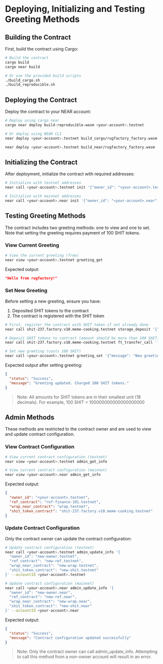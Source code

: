 # Deploying, Initializing and Testing Greeting Methods

## Building the Contract

First, build the contract using Cargo:

```bash
# Build the contract
cargo build
cargo near build

# Or use the provided build scripts
./build_cargo.sh
./build_reproducible.sh
```

## Deploying the Contract

Deploy the contract to your NEAR account:

```bash
# Deploy using cargo near
cargo near deploy build-reproducible-wasm <your-account>.testnet

# Or deploy using NEAR CLI
near deploy <your-account>.testnet build_cargo/rugfactory_factory.wasm

near deploy <your-account>.testnet build_near/rugfactory_factory.wasm
```

## Initializing the Contract

After deployment, initialize the contract with required addresses:

```bash
# Initialize with testnet addresses
near call <your-account>.testnet init '{"owner_id": "<your-account>.testnet", "ref_contract": "ref-finance-101.testnet", "wrap_near_contract": "wrap.testnet", "shit_token": "shit-237.factory.v10.meme-cooking.testnet"}' --accountId <your-account>.testnet

# Initialize with mainnet addresses
near call <your-account>.near init '{"owner_id": "<your-account>.near", "ref_contract": "v2.ref-finance.near", "wrap_near_contract": "wrap.near", "shit_token_contract": "shit-1170.meme-cooking.near"}' --accountId <your-account>.near
```

## Testing Greeting Methods

The contract includes two greeting methods: one to view and one to set. Note that setting the greeting requires payment of 100 SHIT tokens.

### View Current Greeting

```bash
# View the current greeting (free)
near view <your-account>.testnet greeting_get
```

Expected output:
```json
"Hello from rugfactory!"
```

### Set New Greeting

Before setting a new greeting, ensure you have:
1. Deposited SHIT tokens to the contract
2. The contract is registered with the SHIT token

```bash
# First, register the contract with SHIT token if not already done
near call shit-237.factory.v10.meme-cooking.testnet storage_deposit '{"account_id": "<your-account>.testnet"}' --accountId <your-account>.testnet --amount 0.00125

# Deposit SHIT tokens to contract (amount should be more than 100 SHIT)
near call shit-237.factory.v10.meme-cooking.testnet ft_transfer_call '{"receiver_id": "<your-account>.testnet", "amount": "100", "msg": ""}' --accountId <your-account>.testnet --amount 0.000000000000000000000001

# Set new greeting (costs 100 SHIT)
near call <your-account>.testnet greeting_set '{"message": "New greeting from rugfactory!"}' --accountId <your-account>.testnet
```

Expected output after setting greeting:
```json
{
  "status": "Success",
  "message": "Greeting updated. Charged 100 SHIT tokens."
}
```

> Note: All amounts for SHIT tokens are in their smallest unit (18 decimals). For example, 100 SHIT = 100000000000000000000

## Admin Methods

These methods are restricted to the contract owner and are used to view and update contract configuration.

### View Contract Configuration

```bash
# View current contract configuration (testnet)
near view <your-account>.testnet admin_get_info

# View current contract configuration (mainnet)
near view <your-account>.near admin_get_info
```

Expected output:
```json
{
  "owner_id": "<your-account>.testnet",
  "ref_contract": "ref-finance-101.testnet",
  "wrap_near_contract": "wrap.testnet",
  "shit_token_contract": "shit-237.factory.v10.meme-cooking.testnet"
}
```

### Update Contract Configuration

Only the contract owner can update the contract configuration:

```bash
# Update contract configuration (testnet)
near call <your-account>.testnet admin_update_info '{
  "owner_id": "new-owner.testnet",
  "ref_contract": "new-ref.testnet",
  "wrap_near_contract": "new-wrap.testnet",
  "shit_token_contract": "new-shit.testnet"
}' --accountId <your-account>.testnet

# Update contract configuration (mainnet)
near call <your-account>.near admin_update_info '{
  "owner_id": "new-owner.near",
  "ref_contract": "new-ref.near",
  "wrap_near_contract": "new-wrap.near",
  "shit_token_contract": "new-shit.near"
}' --accountId <your-account>.near
```

Expected output:
```json
{
  "status": "Success",
  "message": "Contract configuration updated successfully"
}
```

> Note: Only the contract owner can call admin_update_info. Attempting to call this method from a non-owner account will result in an error.
